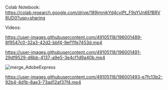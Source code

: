 Colab Notebook:\
https://colab.research.google.com/drive/189jmnjkYd4cylPt_F9sYUn6EfBRV8UD0?usp=sharing

Videos:

https://user-images.githubusercontent.com/49105118/196001489-8f9547c0-32a3-42d2-bbf4-9ef11fe7453d.mp4

https://user-images.githubusercontent.com/49105118/196001491-29df9529-d6bb-4137-a9e5-3e4cf1d9a40b.mp4

![merge_AdobeExpress](https://user-images.githubusercontent.com/49105118/196129165-134fc228-8036-4656-b681-ca20ddb4b41f.gif)

https://user-images.githubusercontent.com/49105118/196001493-e7fc13b2-92b4-4d1b-8ae3-73ad12af37f4.mp4
